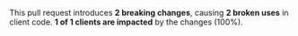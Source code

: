This pull request introduces **2 breaking changes**, causing **2 broken uses** in client code.
**1 of 1 clients are impacted** by the changes (100%).
